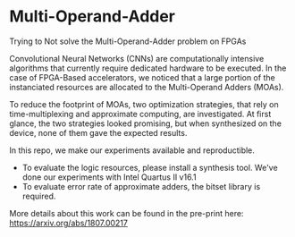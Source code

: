 # Multi-Operand-Adder
Trying to Not solve the Multi-Operand-Adder problem on FPGAs

Convolutional Neural Networks (CNNs) are computationally intensive algorithms that currently require dedicated hardware to be executed. In the case of FPGA-Based accelerators, we noticed that a large portion of the instanciated resources are allocated to the Multi-Operand Adders (MOAs).

To reduce the footprint of MOAs, two optimization strategies, that rely on time-multiplexing and approximate computing, are investigated.
At first glance, the two strategies looked promising, but when synthesized on the device, none of them gave the expected results. 

In this repo, we make our experiments available and reproductible. 
- To evaluate the logic resources, please install a synthesis tool. We've done our experiments with Intel Quartus II v16.1
- To evaluate error rate of approximate adders, the bitset library is required. 

More details about this work can be found in the pre-print here: https://arxiv.org/abs/1807.00217
